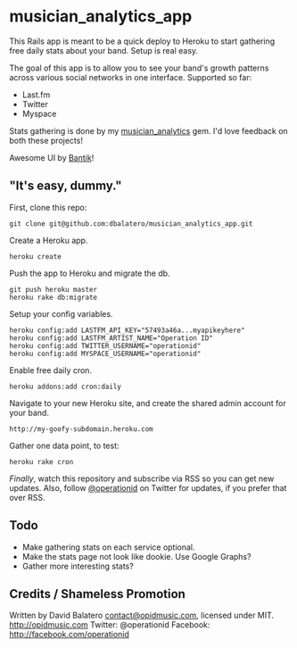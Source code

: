 musician\_analytics\_app
======================

This Rails app is meant to be a quick deploy to Heroku to start gathering free daily stats about your band. Setup is real easy.

The goal of this app is to allow you to see your band's growth patterns across various social networks in one interface. Supported so far:

* Last.fm
* Twitter
* Myspace

Stats gathering is done by my [musician_analytics](http://github.com/dbalatero/musician_analytics) gem. I'd love feedback on both these projects!

Awesome UI by [Bantik](http://www.idolhands.com/)!

"It's easy, dummy."
-------------------

First, clone this repo:

    git clone git@github.com:dbalatero/musician_analytics_app.git

Create a Heroku app.

    heroku create

Push the app to Heroku and migrate the db.

    git push heroku master
    heroku rake db:migrate

Setup your config variables.

    heroku config:add LASTFM_API_KEY="57493a46a...myapikeyhere"
    heroku config:add LASTFM_ARTIST_NAME="Operation ID"
    heroku config:add TWITTER_USERNAME="operationid"
    heroku config:add MYSPACE_USERNAME="operationid"

Enable free daily cron.

    heroku addons:add cron:daily

Navigate to your new Heroku site, and create the shared admin account for your band.

    http://my-goofy-subdomain.heroku.com

Gather one data point, to test:

    heroku rake cron

*Finally*, watch this repository and subscribe via RSS so you can get new updates. Also, follow [@operationid](http://twitter.com/operationid) on Twitter for updates, if you prefer that over RSS.

Todo
----

* Make gathering stats on each service optional.
* Make the stats page not look like dookie. Use Google Graphs?
* Gather more interesting stats?

Credits / Shameless Promotion
-----------------------------

Written by David Balatero <contact@opidmusic.com>, licensed under MIT.
http://opidmusic.com
Twitter: @operationid
Facebook: http://facebook.com/operationid
